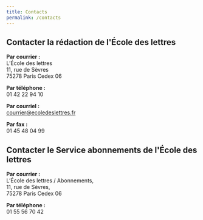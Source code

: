 ```yaml
---
title: Contacts
permalink: /contacts
---
```


## Contacter la rédaction de l'École des lettres

**Par courrier :**  
L’École des lettres  
11, rue de Sèvres  
75278 Paris Cedex 06

**Par téléphone :**  
01 42 22 94 10

**Par courriel :**  
courrier@ecoledeslettres.fr

**Par fax :**  
01 45 48 04 99

## Contacter le Service abonnements de l'École des lettres

**Par courrier :**  
L’École des lettres / Abonnements,  
11, rue de Sèvres,  
75278 Paris Cedex 06

**Par téléphone :**  
01 55 56 70 42

